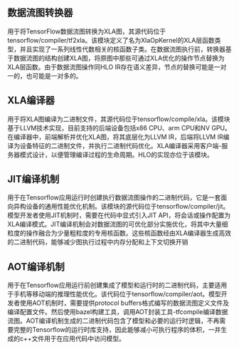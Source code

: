 ## 数据流图转换器
用于将TensorFlow数据流图转换为XLA图，其源代码位于tensorflow/compiler/tf2xla。该模块定义了名为XlaOpKernel的XLA层函数类型，并且实现了一系列线性代数相关的核函数子类。在数据流图执行前，转换器基于数据流图的结构创建XLA图，将原图中那些可通过XLA优化的操作节点替换为XLA层函数。由于数据流图操作同HLO IR存在语义差异，节点的替换可能是一对一的，也可能是一对多的。

## XLA编译器
用于将XLA图编译为二进制文件，其源代码位于tensorflow/compile/xla。该模块基于LLVM技术实现，目前支持的后端设备包括x86 CPU、arm CPU和NV GPU。在编译器中，前端解析并优化XLA图，将其底层化为LLVM IR，后端将LLVM IR编译为设备特征的二进制文件，并执行二进制代码优化。XLA编译器采用客户端-服务器模式设计，以便管理编译过程的生命周期。HLO的实现亦位于该模块。

## JIT编译机制
用于在Tensorflow应用运行时创建执行数据流图操作的二进制代码，它是一套面向异构设备的通用性能优化机制。该模块的源代码位于tensorflow/compiler/jit。模型开发者使用JIT机制时，需要在代码中显式引入JIT API，将会话或操作配置为XLA编译模式。JIT编译机制会对数据流图的可优化部分实施优化，将其中大量细粒度的操作融合为少量粗粒度的专用核函数。这些核函数经由XLA编译器生成高效的二进制代码，能够减少图执行过程中内存分配和上下文切换开销

## AOT编译机制
用于在Tensorflow应用运行前创建集成了模型和运行时的二进制代码，主要适用于手机等移动端的推理性能优化。该代码位于tensorflow/compiler/aot。模型开发者使用AOT机制时，需要提供protocol buffers格式编写的数据流图定义文件及编译配置文件。然后使用bazel构建工具，调用AOT封装工具-tfcompile编译数据流图。AOT编译机制生成的二进制代码包含了模型和必要的运行时逻辑，不再需要完整的Tensorflow的运行时库支持，因此能够减小可执行程序的体积，一并生成的c++文件用于在应用代码中访问模型。